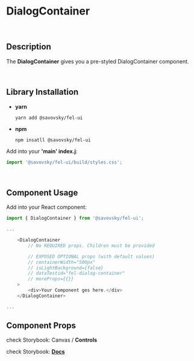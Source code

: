 # DialogContainer

&nbsp;

## Description

The **DialogContainer** gives you a pre-styled DialogContainer component.

&nbsp;

## Library Installation

- **yarn**

    `yarn add @savovsky/fel-ui`

- **npm**

    `npm insatll @savovsky/fel-ui`

Add into your **'main' index.j**:

```javascript
import '@savovsky/fel-ui/build/styles.css';
```

&nbsp;

## Component Usage

Add into your React component:

```javascript
import { DialogContainer } from '@savovsky/fel-ui';

...

    <DialogContainer
        // No REQUIRED props. Children must be provided

        // EXPOSED OPTIONAL props (with default values)
        // containerWidth="500px"
        // isLightBackground={false}
        // dataTestid="fel-dialog-container"
        // moreProps={{}}
    >
        <div>Your Component ges here.</div>
    </DialogContainer>

...
```

## Component Props

check Storybook: Canvas / **Controls**

check Storybook: [**Docs**](https://www.savovsky.com/fel/?path=/docs/ui-dialogs-dialogcontainer--default)

&nbsp;
